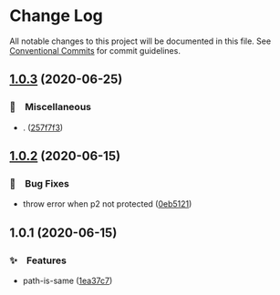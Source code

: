 # Change Log

All notable changes to this project will be documented in this file.
See [Conventional Commits](https://conventionalcommits.org) for commit guidelines.

## [1.0.3](https://github.com/bluelovers/ws-iconv/compare/path-is-same@1.0.2...path-is-same@1.0.3) (2020-06-25)


### 🔖　Miscellaneous

* . ([257f7f3](https://github.com/bluelovers/ws-iconv/commit/257f7f3a006e35ab45c3781e028b93e276716f67))





## [1.0.2](https://github.com/bluelovers/ws-iconv/compare/path-is-same@1.0.1...path-is-same@1.0.2) (2020-06-15)


### 🐛　Bug Fixes

*  throw error when p2 not protected ([0eb5121](https://github.com/bluelovers/ws-iconv/commit/0eb512188b0799b9a782f4e91d2c643accdafee4))





## 1.0.1 (2020-06-15)


### ✨　Features

*  path-is-same ([1ea37c7](https://github.com/bluelovers/ws-iconv/commit/1ea37c79943d90db677ba6dd886ff68283a906d5))
